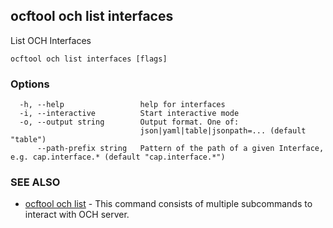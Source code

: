 ## ocftool och list interfaces

List OCH Interfaces

```
ocftool och list interfaces [flags]
```

### Options

```
  -h, --help                 help for interfaces
  -i, --interactive          Start interactive mode
  -o, --output string        Output format. One of:
                             json|yaml|table|jsonpath=... (default "table")
      --path-prefix string   Pattern of the path of a given Interface, e.g. cap.interface.* (default "cap.interface.*")
```

### SEE ALSO

* [ocftool och list](ocftool_och_list.md)	 - This command consists of multiple subcommands to interact with OCH server.


